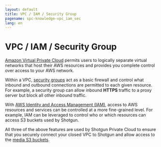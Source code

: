 ```yaml
---
layout: default
title: VPC / IAM / Security Group
pagename: spc-knowledge-vpc_iam_sec
lang: en
---
```


# VPC / IAM / Security Group

[Amazon Virtual Private Cloud](https://aws.amazon.com/vpc/) permits users to logically separate virtual networks that host their AWS resources and provides you complete control over access to your AWS network.

Within a VPC, [security groups](https://docs.aws.amazon.com/vpc/latest/userguide/VPC_SecurityGroups.html) act as a basic firewall and control what inbound and outbound connections are permitted to each given resource. For example, a security group can allow inbound **HTTPS** traffic to a proxy server but block all other inbound traffic.

With [AWS Identity and Access Management (IAM)](https://aws.amazon.com/iam/), access to AWS resources and services can be controlled at a more fine-grained level. For example, IAM can be leveraged to control who or which resources can access S3 buckets used by Shotgun.

All three of the above features are used by Shotgun Private Cloud to ensure that you securely connect your closed VPC to Shotgun and allow access to the [media S3 buckets](../setup/s3_bucket.md).
